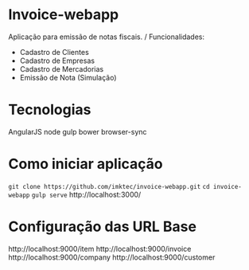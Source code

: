 # Invoice-webapp

Aplicação para emissão de notas fiscais. /
Funcionalidades:
- Cadastro de Clientes
- Cadastro de Empresas
- Cadastro de Mercadorias
- Emissão de Nota (Simulação)

# Tecnologias
AngularJS
node
gulp
bower
browser-sync

# Como iniciar aplicação
`git clone https://github.com/imktec/invoice-webapp.git`
`cd invoice-webapp`
`gulp serve`
http://localhost:3000/

# Configuração das URL Base
http://localhost:9000/item
http://localhost:9000/invoice
http://localhost:9000/company
http://localhost:9000/customer
